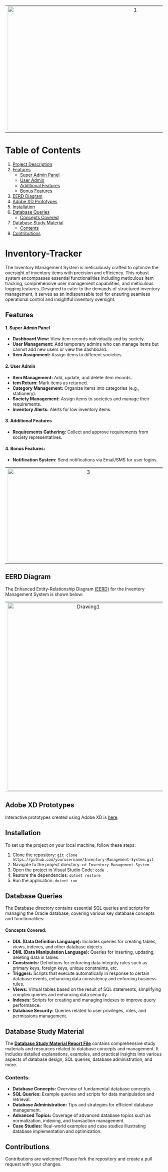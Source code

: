 <table align="center">
  <tr>
    <td align="center">
     <img src="https://i.ibb.co/f263TWT/1.png" alt="1" border="0" width="800" height="400">
    </td>
  </tr>
</table>

# Table of Contents

1. [Project Description](#inventory-tracker)
2. [Features](#features)
   - [Super Admin Panel](#1-super-admin-panel)
   - [User Admin](#2-user-admin)
   - [Additional Features](#3-additional-features)
   - [Bonus Features](#4-bonus-features)
3. [EERD Diagram](#eerd-diagram)
4. [Adobe XD Prototypes](#adobe-xd-prototypes)
5. [Installation](#installation)
6. [Database Queries](#database-queries)
   - [Concepts Covered](#concepts-covered)
7. [Database Study Material](#database-study-material)
   - [Contents](#contents)
8. [Contributions](#contributions)


# Inventory-Tracker

The Inventory Management System is meticulously crafted to optimize the oversight of inventory items with precision and efficiency. This robust system encompasses essential functionalities including meticulous item tracking, comprehensive user management capabilities, and meticulous logging features. Designed to cater to the demands of structured inventory management, it serves as an indispensable tool for ensuring seamless operational control and insightful inventory oversight.

## Features

#### 1. Super Admin Panel
- **Dashboard View:** View item records individually and by society.
- **User Management:** Add temporary admins who can manage items but cannot add new users or view the dashboard.
- **Item Assignment:** Assign items to different societies.

#### 2. User Admin
- **Item Management:** Add, update, and delete item records.
- **tem Return:** Mark items as returned.
- **Category Management:** Organize items into categories (e.g., stationery).
- **Society Management:** Assign items to societies and manage their requirements.
- **Inventory Alerts:** Alerts for low inventory items.

#### 3. Additional Features
- **Requirements Gathering:** Collect and approve requirements from society representatives.

#### 4. Bonus Features:
- **Notification System:** Send notifications via Email/SMS for user logins.

<table align="center">
  <tr>
    <td align="center">
     <img src="https://i.ibb.co/pjV1VFN/3.png" alt="3" border="0" width="500" height="300">
    </td>
   <td align="center">
     <img src="https://i.ibb.co/HdL8XL0/4.png" alt="4" border="0" width="500" height="300">
    </td>
  </tr>
</table>

## EERD Diagram
The Enhanced Entity-Relationship Diagram [(EERD)](https://github.com/M-Muntazer-Mehdi/Inventory-Tracker/blob/main/EERD%20Diagram%20File%20-%20Visio.vsdx) for the Inventory Management System is shown below:

<table align="center">
  <tr>
    <td align="center">
     <img src="https://i.ibb.co/wM3q7LH/Drawing1.jpg" alt="Drawing1" border="0" width="500" height="600">
    </td>
  </tr>
</table>

## Adobe XD Prototypes
Interactive prototypes created using Adobe XD is [here](https://github.com/M-Muntazer-Mehdi/Inventory-Tracker/tree/main/Prototypes%20Files%20-%20Adobe%20XD).

## Installation
To set up the project on your local machine, follow these steps:
1. Clone the repository:
`git clone https://github.com/yourusername/Inventory-Management-System.git`
2. Navigate to the project directory:
`cd Inventory-Management-System`
3. Open the project in Visual Studio Code:
`code .`
4. Restore the dependencies:
`dotnet restore`
5. Run the application:
`dotnet run`

## Database Queries
The Database directory contains essential SQL queries and scripts for managing the Oracle database, covering various key database concepts and functionalities:

#### Concepts Covered:
- **DDL (Data Definition Language):** Includes queries for creating tables, views, indexes, and other database objects.
- **DML (Data Manipulation Language):** Queries for inserting, updating, deleting data in tables.
- **Constraints:** Definitions for enforcing data integrity rules such as primary keys, foreign keys, unique constraints, etc.
- **Triggers:** Scripts that execute automatically in response to certain database events, enhancing data consistency and enforcing business rules.
- **Views:** Virtual tables based on the result of SQL statements, simplifying complex queries and enhancing data security.
- **Indexes:** Scripts for creating and managing indexes to improve query performance.
- **Database Security:** Queries related to user privileges, roles, and permissions management.

## Database Study Material

The [**Database Study Material Report File**](https://github.com/M-Muntazer-Mehdi/Inventory-Tracker/blob/main/Database%20Study%20Material.pdf) contains comprehensive study materials and resources related to database concepts and management. It includes detailed explanations, examples, and practical insights into various aspects of database design, SQL queries, database administration, and more.

### Contents:
- **Database Concepts:** Overview of fundamental database concepts.
- **SQL Queries:** Example queries and scripts for data manipulation and retrieval.
- **Database Administration:** Tips and strategies for efficient database management.
- **Advanced Topics:** Coverage of advanced database topics such as normalization, indexing, and transaction management.
- **Case Studies:** Real-world examples and case studies illustrating database implementation and optimization.

## Contributions
Contributions are welcome! Please fork the repository and create a pull request with your changes.

